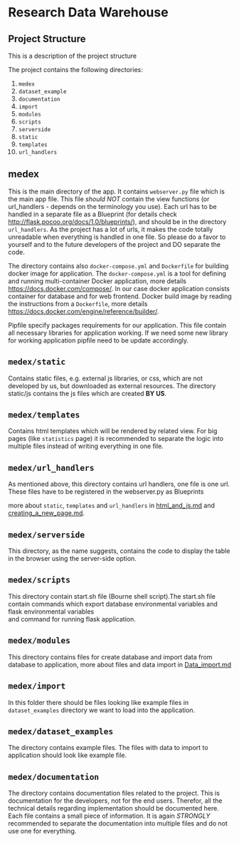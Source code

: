Research Data Warehouse
=======================

Project Structure
-----------------
This is a description of the project structure

The project contains the following directories:
1. `medex`
2. `dataset_example`
3. `documentation`
4. `import`
5. `modules`
6. `scripts`
7. `serverside`
8. `static`
9. `templates`
10. `url_handlers`


medex
--------

This is the main directory of the app. It contains `webserver.py` file which is the main app file.
This file *should NOT* contain the view functions (or url_handlers - depends on the terminology you use).
Each url has to be handled in a separate file as a Blueprint (for details check http://flask.pocoo.org/docs/1.0/blueprints/), and should be in the directory `url_handlers`.
As the project has a lot of urls, it makes the code totally unreadable when everything is handled in one file. So please do a favor to yourself and to the future developers of the project and DO separate the code.

The directory contains also `docker-compose.yml` and `Dockerfile` for building docker image for application. The `docker-compose.yml` is a tool for
defining and running multi-container Docker application, more details https://docs.docker.com/compose/. In our case docker application consists container for database
and for web frontend. Docker build image by reading the instructions from a `Dockerfile`, more details https://docs.docker.com/engine/reference/builder/.

Pipfile specify packages requirements for our application. This file contain all necessary libraries for application working. If we need some new library for working
application pipfile need to be update accordingly.

`medex/static`
--------------
Contains static files, e.g. external js libraries, or css, which are not developed by us, but downloaded as external resources. The directory static/js contains the js files which are created **BY US**.

`medex/templates`
-----------------
Contains html templates which will be rendered by related view. For big pages (like `statistics` page) it is recommended to separate the logic into multiple files instead of writing everything in one file.

`medex/url_handlers`
--------------------
As mentioned above, this directory contains url handlers, one file is one url. These files have to be registered in the webserver.py as Blueprints

more about `static`, `templates` and `url_handlers` in [html_and_js.md](https://github.com/dieterich-lab/medex/blob/PostgreSQL/documentation/html_and_js.md) and [creating_a_new_page.md](https://github.com/dieterich-lab/medex/blob/PostgreSQL/documentation/creating_a_new_page.md).

`medex/serverside`
--------------
This directory, as the name suggests, contains the code to display the table in the browser using the server-side option.

`medex/scripts`
---------------

This directory contain start.sh file (Bourne shell script).The start.sh file contain commands which export database environmental variables and flask environmental variables  
 and command for running flask application.  


`medex/modules`
----------------
 This directory contains files for create database and import data from database to application,
  more about files and data import in [Data_import.md](https://github.com/dieterich-lab/medex/blob/PostgreSQL/documentation/Data_import.md)


`medex/import`
----------------

In this folder there should be files looking like example files in `dataset_examples` directory we want to load into the application.

`medex/dataset_examples`
------------------------

The directory contains example files. The files with data to import to application should look like example file. 

`medex/documentation`
----------------------

The directory contains documentation files related to the project.
This is documentation for the developers, not for the end users. Therefor, all the technical details regarding implementation should be documented here. Each file contains a small piece of information. It is again *STRONGLY* recommended to separate the documentation into multiple files and do not use one for everything.


